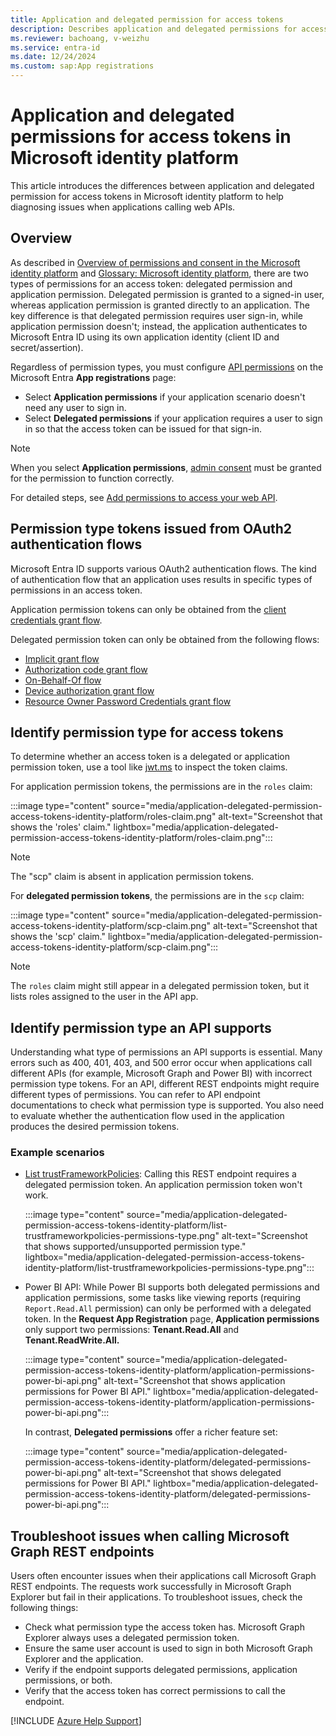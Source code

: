 ```yaml
---
title: Application and delegated permission for access tokens
description: Describes application and delegated permissions for access tokens in Microsoft identity platform.
ms.reviewer: bachoang, v-weizhu
ms.service: entra-id
ms.date: 12/24/2024
ms.custom: sap:App registrations
---
```

# Application and delegated permissions for access tokens in Microsoft identity platform

This article introduces the differences between application and delegated permission for access tokens in Microsoft identity platform to help diagnosing issues when applications calling web APIs.

## Overview

As described in [Overview of permissions and consent in the Microsoft identity platform](/entra/identity-platform/permissions-consent-overview) and [Glossary: Microsoft identity platform](/entra/identity-platform/developer-glossary), there are two types of permissions for an access token: delegated permission and application permission. Delegated permission is granted to a signed-in user, whereas application permission is granted directly to an application. The key difference is that delegated permission requires user sign-in, while application permission doesn't; instead, the application authenticates to Microsoft Entra ID using its own application identity (client ID and secret/assertion).

Regardless of permission types, you must configure [API permissions](/entra/identity-platform/howto-update-permissions?pivots=portal#option-1-add-permissions-in-the-api-permissions-pane) on the Microsoft Entra **App registrations** page: 

* Select **Application permissions** if your application scenario doesn't need any user to sign in.
* Select **Delegated permissions** if your application requires a user to sign in so that the access token can be issued for that sign-in.

> [!NOTE]
> When you select **Application permissions**, [admin consent](/azure/active-directory/manage-apps/configure-user-consent) must be granted for the permission to function correctly.

For detailed steps, see [Add permissions to access your web API](/entra/identity-platform/quickstart-configure-app-access-web-apis#add-permissions-to-access-your-web-api).

## Permission type tokens issued from OAuth2 authentication flows

Microsoft Entra ID supports various OAuth2 authentication flows. The kind of authentication flow that an application uses results in specific types of permissions in an access token.

Application permission tokens can only be obtained from the [client credentials grant flow](/entra/identity-platform/v2-oauth2-client-creds-grant-flow).

Delegated permission token can only be obtained from the following flows:

* [Implicit grant flow](/azure/active-directory/develop/v2-oauth2-implicit-grant-flow)
* [Authorization code grant flow](/azure/active-directory/develop/v2-oauth2-auth-code-flow)
* [On-Behalf-Of flow](/azure/active-directory/develop/v2-oauth2-on-behalf-of-flow)
* [Device authorization grant flow](/azure/active-directory/develop/v2-oauth2-device-code)
* [Resource Owner Password Credentials grant flow](/azure/active-directory/develop/v2-oauth2-device-code)

## Identify permission type for access tokens

To determine whether an access token is a delegated or application permission token, use a tool like [jwt.ms](https://jwt.ms/) to inspect the token claims.

For application permission tokens, the permissions are in the `roles` claim:

 :::image type="content" source="media/application-delegated-permission-access-tokens-identity-platform/roles-claim.png" alt-text="Screenshot that shows the 'roles' claim." lightbox="media/application-delegated-permission-access-tokens-identity-platform/roles-claim.png":::

> [!NOTE]
> The "scp" claim is absent in application permission tokens.

For **delegated permission tokens**, the permissions are in the `scp` claim:

 :::image type="content" source="media/application-delegated-permission-access-tokens-identity-platform/scp-claim.png" alt-text="Screenshot that shows the 'scp' claim." lightbox="media/application-delegated-permission-access-tokens-identity-platform/scp-claim.png":::

> [!NOTE]
> The `roles` claim might still appear in a delegated permission token, but it lists roles assigned to the user in the API app.

## Identify permission type an API supports

Understanding what type of permissions an API supports is essential. Many errors such as 400, 401, 403, and 500 error occur when applications call different APIs (for example, Microsoft Graph and Power BI) with incorrect permission type tokens. For an API, different REST endpoints might require different types of permissions. You can refer to API endpoint documentations to check what permission type is supported. You also need to evaluate whether the authentication flow used in the application produces the desired permission tokens.

### Example scenarios

* [List trustFrameworkPolicies](/graph/api/trustframework-list-trustframeworkpolicies?view=graph-rest-beta&tabs=http): Calling this REST endpoint requires a delegated permission token. An application permission token won't work.

    :::image type="content" source="media/application-delegated-permission-access-tokens-identity-platform/list-trustframeworkpolicies-permissions-type.png" alt-text="Screenshot that shows supported/unsupported permission type." lightbox="media/application-delegated-permission-access-tokens-identity-platform/list-trustframeworkpolicies-permissions-type.png":::

* Power BI API: While Power BI supports both delegated permissions and application permissions, some tasks like viewing reports (requiring `Report.Read.All` permission) can only be performed with a delegated token. In the **Request App Registration** page, **Application permissions** only support two permissions: **Tenant.Read.All** and **Tenant.ReadWrite.All.**

    :::image type="content" source="media/application-delegated-permission-access-tokens-identity-platform/application-permissions-power-bi-api.png" alt-text="Screenshot that shows application permissions for Power BI API." lightbox="media/application-delegated-permission-access-tokens-identity-platform/application-permissions-power-bi-api.png":::

     In contrast, **Delegated permissions** offer a richer feature set:

    :::image type="content" source="media/application-delegated-permission-access-tokens-identity-platform/delegated-permissions-power-bi-api.png" alt-text="Screenshot that shows delegated permissions for Power BI API." lightbox="media/application-delegated-permission-access-tokens-identity-platform/delegated-permissions-power-bi-api.png":::

## Troubleshoot issues when calling Microsoft Graph REST endpoints

Users often encounter issues when their applications call Microsoft Graph REST endpoints. The requests work successfully in Microsoft Graph Explorer but fail in their applications. To troubleshoot issues, check the following things:

* Check what permission type the access token has. Microsoft Graph Explorer always uses a delegated permission token.
* Ensure the same user account is used to sign in both Microsoft Graph Explorer and the application.
* Verify if the endpoint supports delegated permissions, application permissions, or both.
* Verify that the access token has correct permissions to call the endpoint.

[!INCLUDE [Azure Help Support](../../../includes/azure-help-support.md)]